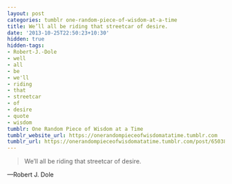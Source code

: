 ```yaml
---
layout: post
categories: tumblr one-random-piece-of-wisdom-at-a-time
title: We’ll all be riding that streetcar of desire.
date: '2013-10-25T22:50:23+10:30'
hidden: true
hidden-tags:
- Robert-J.-Dole
- well
- all
- be
- we'll
- riding
- that
- streetcar
- of
- desire
- quote
- wisdom
tumblr: One Random Piece of Wisdom at a Time
tumblr_website_url: https://onerandompieceofwisdomatatime.tumblr.com
tumblr_url: https://onerandompieceofwisdomatatime.tumblr.com/post/65038708094/well-all-be-riding-that-streetcar-of-desire
---
```

> We’ll all be riding that streetcar of desire.

—Robert J. Dole
